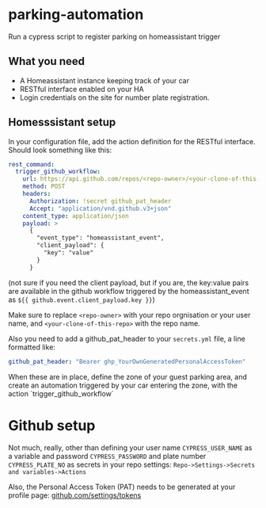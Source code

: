 # parking-automation
Run a cypress script to register parking on homeassistant trigger

## What you need

- A Homeassistant instance keeping track of your car
- RESTful interface enabled on your HA
- Login credentials on the site for number plate registration.

## Homesssistant setup

In your configuration file, add the action definition for the RESTful interface. Should look something like this:

```yml
rest_command:
  trigger_github_workflow:
    url: https://api.github.com/repos/<repo-owner>/<your-clone-of-this-repo>/dispatches
    method: POST
    headers:
      Authorization: !secret github_pat_header
      Accept: "application/vnd.github.v3+json"
    content_type: application/json
    payload: >
      {
        "event_type": "homeassistant_event",
        "client_payload": {
          "key": "value"
        }
      }
```
(not sure if you need the client payload, but if you are, the key:value pairs are available in the github workflow triggered by the homeassistant_event as `${{ github.event.client_payload.key }}`)


Make sure to replace `<repo-owner>` with your repo orgnisation or your user name, 
and `<your-clone-of-this-repo>` with the repo name.

Also you need to add a github_pat_header to your `secrets.yml` file, a line 
formatted like:

```yml
github_pat_header: "Bearer ghp_YourOwnGeneratedPersonalAccessToken"
```

When these are in place, define the zone of your guest parking area, and create 
an automation triggered by your car entering the zone, with the action `trigger_github_workflow´

# Github setup

Not much, really, other than defining your user name `CYPRESS_USER_NAME` as a variable and password `CYPRESS_PASSWORD` and plate number `CYPRESS_PLATE_NO` as secrets in your repo settings: `Repo->Settings->Secrets and variables->Actions`

Also, the Personal Access Token (PAT) needs to be generated at your profile page: [github.com/settings/tokens](https://github.com/settings/tokens) 